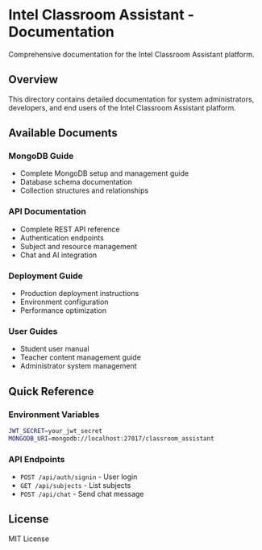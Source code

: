# Intel Classroom Assistant - Documentation

Comprehensive documentation for the Intel Classroom Assistant platform.

## Overview

This directory contains detailed documentation for system administrators, developers, and end users of the Intel Classroom Assistant platform.

## Available Documents

### MongoDB Guide
- Complete MongoDB setup and management guide
- Database schema documentation
- Collection structures and relationships

### API Documentation
- Complete REST API reference
- Authentication endpoints
- Subject and resource management
- Chat and AI integration

### Deployment Guide
- Production deployment instructions
- Environment configuration
- Performance optimization

### User Guides
- Student user manual
- Teacher content management guide
- Administrator system management

## Quick Reference

### Environment Variables
```bash
JWT_SECRET=your_jwt_secret
MONGODB_URI=mongodb://localhost:27017/classroom_assistant
```

### API Endpoints
- `POST /api/auth/signin` - User login
- `GET /api/subjects` - List subjects
- `POST /api/chat` - Send chat message

## License

MIT License
